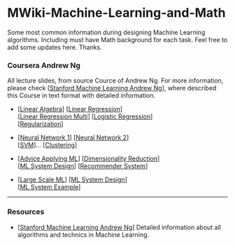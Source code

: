 # MWiki-Machine-Learning-and-Math

Some most common information during designing Machine Learning algorithms. Including must have Math background for each task. Feel free to add some updates here. Thanks. 

### Coursera Andrew Ng
All lecture slides, from source Cource of Andrew Ng. For more information, please check [[Stanford Machine Learning Andrew Ng](http://www.holehouse.org/mlclass/)], where described this Course in text format with detailed information.

* [[Linear Algebra](https://github.com/GensaGames/MWiki-Machine-Learning-and-Math/blob/master/resources/ML-Andrew-Ng/Linear%20Algebra.pdf)]
[[Linear Regression](https://github.com/GensaGames/MWiki-Machine-Learning-and-Math/blob/master/resources/ML-Andrew-Ng/Linear%20Regression.pdf)]</br>
[[Linear Regression Multi](https://github.com/GensaGames/MWiki-Machine-Learning-and-Math/blob/master/resources/ML-Andrew-Ng/Linear%20Regression%20Multi.pdf)]
[[Logistic Regression](https://github.com/GensaGames/MWiki-Machine-Learning-and-Math/blob/master/resources/ML-Andrew-Ng/Logistic%20Regression.pdf)]</br>
[[Regularization](https://github.com/GensaGames/MWiki-Machine-Learning-and-Math/blob/master/resources/ML-Andrew-Ng/Regularization.pdf)]



* [[Neural Network 1](https://github.com/GensaGames/MWiki-Machine-Learning-and-Math/blob/master/resources/ML-Andrew-Ng/Neural-Network.pdf)]
[[Neural Network 2](https://github.com/GensaGames/MWiki-Machine-Learning-and-Math/blob/master/resources/ML-Andrew-Ng/Neural-Network%202.pdf)]</br>
[[SVM](https://github.com/GensaGames/MWiki-Machine-Learning-and-Math/blob/master/resources/ML-Andrew-Ng/SVM.pdf)]...
[[Clustering](https://github.com/GensaGames/MWiki-Machine-Learning-and-Math/blob/master/resources/ML-Andrew-Ng/Clustring.pdf)] 


* [[Advice Applying ML](https://github.com/GensaGames/MWiki-Machine-Learning-and-Math/blob/master/resources/ML-Andrew-Ng/Advice%20for%20Applying%20ML.pdf)]
[[Dimensionality Reduction](https://github.com/GensaGames/MWiki-Machine-Learning-and-Math/blob/master/resources/ML-Andrew-Ng/Dimensionality%20Reduction.pdf)] </br>
[[ML System Design](https://github.com/GensaGames/MWiki-Machine-Learning-and-Math/blob/master/resources/ML-Andrew-Ng/ML%20System%20Design.pdf)]
[[Recommender System](https://github.com/GensaGames/MWiki-Machine-Learning-and-Math/blob/master/resources/ML-Andrew-Ng/Recommender%20System.pdf)] 


* [[Large Scale ML](https://github.com/GensaGames/MWiki-Machine-Learning-and-Math/blob/master/resources/ML-Andrew-Ng/Large%20Scale%20ML.pdf)]
[[ML System Design](https://github.com/GensaGames/MWiki-Machine-Learning-and-Math/blob/master/resources/ML-Andrew-Ng/ML%20System%20Design.pdf)]</br>
[[ML System Example](https://github.com/GensaGames/MWiki-Machine-Learning-and-Math/blob/master/resources/ML-Andrew-Ng/Application%20Example.pdf)] 

------------
### Resources
* [[Stanford Machine Learning Andrew Ng](http://www.holehouse.org/mlclass/)] Detailed information about all algorithms and technics in Machine Learning. 

